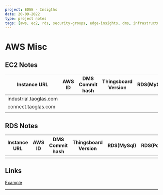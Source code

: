 ```yaml
---
project: EDGE - Insigths
date: 20-09-2022
type: project notes
tags: [aws, ec2, rds, security-groups, edge-insights, dms, infrastructure]
---
```


# AWS Misc

## EC2 Notes
| Instance URL           | AWS ID | DMS Commit hash | Thingsboard Version | RDS(MySql) | RDS(PostGres) |
| ---------------------- | ------ | --------------- | ------------------- | ---------- | ------------- |
| industrial.taoglas.com |        |                 |                     |            |               |
| connect.taoglas.com    |        |                 |                     |            |               |
|                        |        |                 |                     |            |               |

## RDS Notes
| Instance URL | AWS ID | DMS Commit hash | Thingsboard Version | RDS(MySql) | RDS(PostGres) |
| ------------ | ------ | --------------- | ------------------- | ---------- | ------------- |
|              |        |                 |                     |            |               |

## Links
[Example](https://www.example.org)


---
